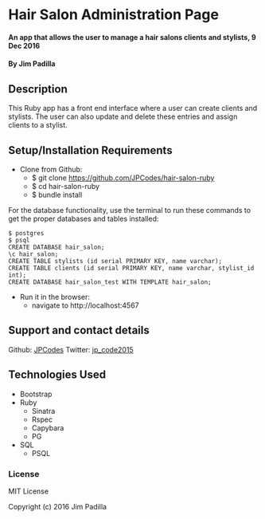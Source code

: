 # Hair Salon Administration Page

#### An app that allows the user to manage a hair salons clients and stylists, 9 Dec 2016

#### By Jim Padilla

## Description

This Ruby app has a front end interface where a user can create clients and stylists. The user can also update and delete these entries and assign clients to a stylist.

## Setup/Installation Requirements

* Clone from Github:
  * $ git clone https://github.com/JPCodes/hair-salon-ruby
  * $ cd hair-salon-ruby
  * $ bundle install

For the database functionality, use the terminal to run these commands to get the proper databases and tables installed:

```
$ postgres
$ psql
CREATE DATABASE hair_salon;
\c hair_salon;
CREATE TABLE stylists (id serial PRIMARY KEY, name varchar);
CREATE TABLE clients (id serial PRIMARY KEY, name varchar, stylist_id int);
CREATE DATABASE hair_salon_test WITH TEMPLATE hair_salon;
```

* Run it in the browser:
  * navigate to http://localhost:4567

## Support and contact details

Github: [JPCodes](https://github.com/JPCodes)
Twitter: [jp_code2015](https://twitter.com/jp_code2015)

## Technologies Used

* Bootstrap
* Ruby
  * Sinatra
  * Rspec
  * Capybara
  * PG
* SQL
  * PSQL

### License

MIT License

Copyright (c) 2016 Jim Padilla
